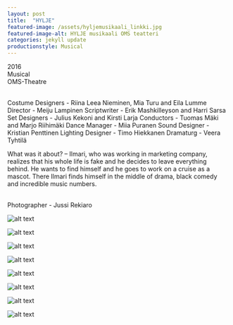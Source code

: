 ```yaml
---
layout: post
title:  "HYLJE"
featured-image: /assets/hyljemusikaali_linkki.jpg
featured-image-alt: HYLJE musikaali OMS teatteri
categories: jekyll update
productionstyle: Musical
---
```

  2016  
  Musical  
  OMS-Theatre  
  <br/>
<p></p>
  Costume Designers - Riina Leea Nieminen, Mia Turu and Eila Lumme  
  Director - Meiju Lampinen  
  Scriptwriter - Erik Mashkilleyson and Harri Sarsa  
  Set Designers - Julius Kekoni and Kirsti Larja  
  Conductors - Tuomas Mäki and Marjo Riihimäki  
  Dance Manager - Miia Puranen  
  Sound Designer - Kristian Penttinen  
  Lighting Designer - Timo Hiekkanen  
  Dramaturg - Veera Tyhtilä  
  <br/>
<p></p>  
<div class="post-text-alone">  
  What was it about? – Ilmari, who was working in marketing company, realizes that his whole life is fake and he decides to leave everything behind. He wants to find himself and he goes to work on a cruise as a mascot. There Ilmari finds himself in the middle of drama, black comedy and incredible music numbers.
<p></p> 
  <!--<em>What was important for me? – I love musicals and I love to design musicals. This project started with me and Eila as costume designers but then Eila’s schedule got too busy and Mia came to help me instead. The ensemble was over twenty people, there were eleven different music numbers each having their own costumes and we had the challenge of making the costumes on top of designing them. It was a battle against the time and Mia was the best companion to fight together with. Luckily we also had help from others for the making part. Most interesting costumes for me were the seal mascot that was my first mascot costume I have designed and made, child characters that I designed to be made out of recycled stuffed animals and shadow characters who were wearing full black, had their faces covered and every one of them had their own characteristics.</em>-->  
<p></p> 
</div>
 

  <br/>
  Photographer - Jussi Rekiaro  

![alt text](/assets/projects/hylje1.jpg)

![alt text](/assets/projects/hylje2.jpg)

![alt text](/assets/projects/hylje3.jpg)

![alt text](/assets/projects/hylje4.jpg)

![alt text](/assets/projects/hylje5.jpg)

![alt text](/assets/projects/hylje6.jpg)

![alt text](/assets/projects/hylje7.jpg)

![alt text](/assets/projects/hylje8.jpg)